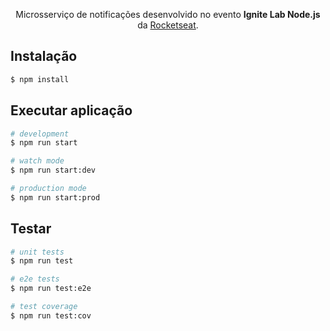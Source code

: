 <p align="center">Microsserviço de notificações desenvolvido no evento <b>Ignite Lab Node.js</b> da <a href="https://www.rocketseat.com.br/" target="_blank">Rocketseat</a>.</p>
    <p align="center">

## Instalação

```bash
$ npm install
```

## Executar aplicação

```bash
# development
$ npm run start

# watch mode
$ npm run start:dev

# production mode
$ npm run start:prod
```

## Testar

```bash
# unit tests
$ npm run test

# e2e tests
$ npm run test:e2e

# test coverage
$ npm run test:cov
```
